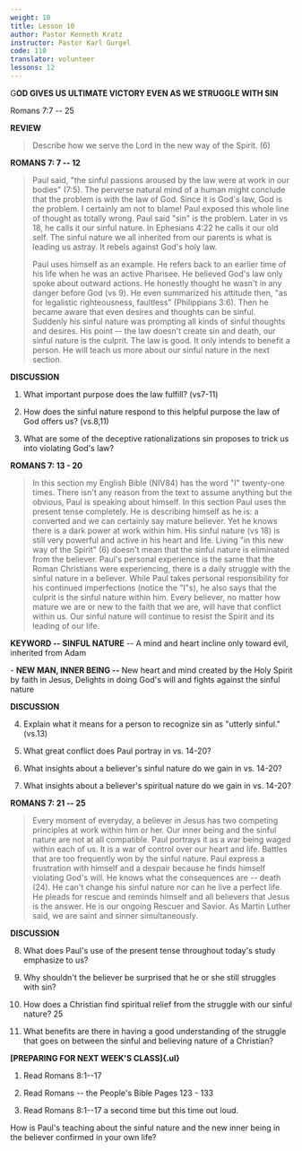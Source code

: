 ```yaml
---
weight: 10
title: Lesson 10
author: Pastor Kenneth Kratz
instructor: Pastor Karl Gurgel
code: 110
translator: volunteer
lessons: 12
---
```


G**OD GIVES US ULTIMATE VICTORY EVEN AS WE STRUGGLE WITH SIN**

Romans 7:7 -- 25

**REVIEW**

> Describe how we serve the Lord in the new way of the Spirit. (6)

**ROMANS 7: 7 -- 12**

> Paul said, "the sinful passions aroused by the law were at work in our
> bodies" (7:5). The perverse natural mind of a human might conclude
> that the problem is with the law of God. Since it is God's law, God is
> the problem. I certainly am not to blame! Paul exposed this whole line
> of thought as totally wrong. Paul said "sin" is the problem. Later in
> vs 18, he calls it our sinful nature. In Ephesians 4:22 he calls it
> our old self. The sinful nature we all inherited from our parents is
> what is leading us astray. It rebels against God's holy law.
>
> Paul uses himself as an example. He refers back to an earlier time of
> his life when he was an active Pharisee. He believed God's law only
> spoke about outward actions. He honestly thought he wasn't in any
> danger before God (vs 9). He even summarized his attitude then, "as
> for legalistic righteousness, faultless" (Philippians 3:6). Then he
> became aware that even desires and thoughts can be sinful. Suddenly
> his sinful nature was prompting all kinds of sinful thoughts and
> desires. His point -- the law doesn't create sin and death, our sinful
> nature is the culprit. The law is good. It only intends to benefit a
> person. He will teach us more about our sinful nature in the next
> section.

**DISCUSSION**

1.  What important purpose does the law fulfill? (vs7-11)

2.  How does the sinful nature respond to this helpful purpose the law
    of God offers us? (vs.8,11)

3.  What are some of the deceptive rationalizations sin proposes to
    trick us into violating God's law?

**ROMANS 7: 13 - 20**

> In this section my English Bible (NIV84) has the word "I" twenty-one
> times. There isn't any reason from the text to assume anything but the
> obvious, Paul is speaking about himself. In this section Paul uses the
> present tense completely. He is describing himself as he is: a
> converted and we can certainly say mature believer. Yet he knows there
> is a dark power at work within him. His sinful nature (vs 18) is still
> very powerful and active in his heart and life. Living "in this new
> way of the Spirit" (6) doesn't mean that the sinful nature is
> eliminated from the believer. Paul's personal experience is the same
> that the Roman Christians were experiencing, there is a daily struggle
> with the sinful nature in a believer. While Paul takes personal
> responsibility for his continued imperfections (notice the "I"s), he
> also says that the culprit is the sinful nature within him. Every
> believer, no matter how mature we are or new to the faith that we are,
> will have that conflict within us. Our sinful nature will continue to
> resist the Spirit and its leading of our life.

**KEYWORD -- SINFUL NATURE** -- A mind and heart incline only toward
evil, inherited from Adam

\- **NEW MAN, INNER BEING --** New heart and mind created by the Holy
Spirit by faith in Jesus, Delights in doing God's will and fights
against the sinful nature

**DISCUSSION**

4.  Explain what it means for a person to recognize sin as "utterly
    sinful." (vs.13)

5.  What great conflict does Paul portray in vs. 14-20?

6.  What insights about a believer's sinful nature do we gain in vs.
    14-20?

7.  What insights about a believer's spiritual nature do we gain in vs.
    14-20?

**ROMANS 7: 21 -- 25**

> Every moment of everyday, a believer in Jesus has two competing
> principles at work within him or her. Our inner being and the sinful
> nature are not at all compatible. Paul portrays it as a war being
> waged within each of us. It is a war of control over our heart and
> life. Battles that are too frequently won by the sinful nature. Paul
> express a frustration with himself and a despair because he finds
> himself violating God's will. He knows what the consequences are --
> death (24). He can't change his sinful nature nor can he live a
> perfect life. He pleads for rescue and reminds himself and all
> believers that Jesus is the answer. He is our ongoing Rescuer and
> Savior. As Martin Luther said, we are saint and sinner simultaneously.

**DISCUSSION**

8.  What does Paul's use of the present tense throughout today's study
    emphasize to us?

9.  Why shouldn't the believer be surprised that he or she still
    struggles with sin?

10. How does a Christian find spiritual relief from the struggle with
    our sinful nature? 25

11. What benefits are there in having a good understanding of the
    struggle that goes on between the sinful and believing nature of a
    Christian?

**[PREPARING FOR NEXT WEEK'S CLASS]{.ul}**

1.  Read Romans 8:1--17

2.  Read Romans -- the People's Bible Pages 123 - 133

3.  Read Romans 8:1--17 a second time but this time out loud.

How is Paul's teaching about the sinful nature and the new inner being
in the believer confirmed in your own life?
